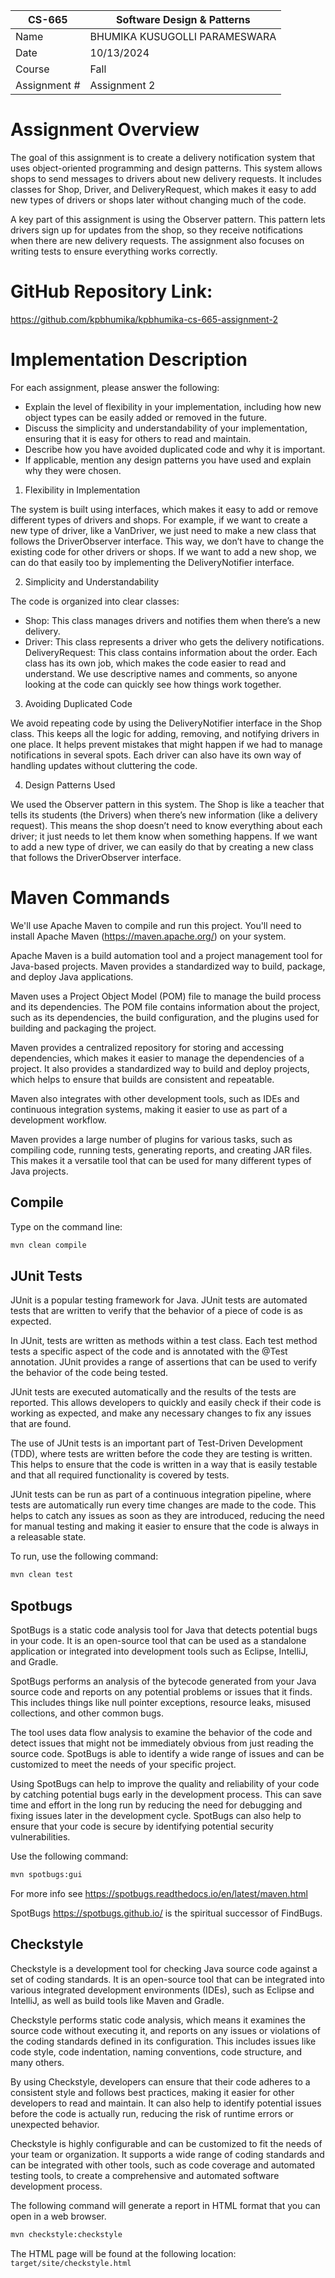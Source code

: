
| CS-665       | Software Design & Patterns    |
|--------------|-------------------------------|
| Name         | BHUMIKA KUSUGOLLI PARAMESWARA |
| Date         | 10/13/2024                    |
| Course       | Fall                          |
| Assignment # | Assignment 2                  |

# Assignment Overview
The goal of this assignment is to create a delivery notification system that uses object-oriented programming and design patterns. This system allows shops to send messages to drivers about new delivery requests. It includes classes for Shop, Driver, and DeliveryRequest, which makes it easy to add new types of drivers or shops later without changing much of the code.

A key part of this assignment is using the Observer pattern. This pattern lets drivers sign up for updates from the shop, so they receive notifications when there are new delivery requests. The assignment also focuses on writing tests to ensure everything works correctly.


# GitHub Repository Link:
https://github.com/kpbhumika/kpbhumika-cs-665-assignment-2

# Implementation Description


For each assignment, please answer the following:

- Explain the level of flexibility in your implementation, including how new object types can
be easily added or removed in the future.
- Discuss the simplicity and understandability of your implementation, ensuring that it is
easy for others to read and maintain.
- Describe how you have avoided duplicated code and why it is important.
- If applicable, mention any design patterns you have used and explain why they were
chosen.

1. Flexibility in Implementation

The system is built using interfaces, which makes it easy to add or remove different types of drivers and shops. For example, if we want to create a new type of driver, like a VanDriver, we just need to make a new class that follows the DriverObserver interface. This way, we don’t have to change the existing code for other drivers or shops. If we want to add a new shop, we can do that easily too by implementing the DeliveryNotifier interface.


2. Simplicity and Understandability

The code is organized into clear classes:
* Shop: This class manages drivers and notifies them when there’s a new delivery.
* Driver: This class represents a driver who gets the delivery notifications.
DeliveryRequest: This class contains information about the order.
Each class has its own job, which makes the code easier to read and understand. We use descriptive names and comments, so anyone looking at the code can quickly see how things work together.

3. Avoiding Duplicated Code

We avoid repeating code by using the DeliveryNotifier interface in the Shop class. This keeps all the logic for adding, removing, and notifying drivers in one place. It helps prevent mistakes that might happen if we had to manage notifications in several spots. Each driver can also have its own way of handling updates without cluttering the code.


4. Design Patterns Used

We used the Observer pattern in this system. The Shop is like a teacher that tells its students (the Drivers) when there’s new information (like a delivery request). This means the shop doesn’t need to know everything about each driver; it just needs to let them know when something happens. If we want to add a new type of driver, we can easily do that by creating a new class that follows the DriverObserver interface.


# Maven Commands

We'll use Apache Maven to compile and run this project. You'll need to install Apache Maven (https://maven.apache.org/) on your system.

Apache Maven is a build automation tool and a project management tool for Java-based projects. Maven provides a standardized way to build, package, and deploy Java applications.

Maven uses a Project Object Model (POM) file to manage the build process and its dependencies. The POM file contains information about the project, such as its dependencies, the build configuration, and the plugins used for building and packaging the project.

Maven provides a centralized repository for storing and accessing dependencies, which makes it easier to manage the dependencies of a project. It also provides a standardized way to build and deploy projects, which helps to ensure that builds are consistent and repeatable.

Maven also integrates with other development tools, such as IDEs and continuous integration systems, making it easier to use as part of a development workflow.

Maven provides a large number of plugins for various tasks, such as compiling code, running tests, generating reports, and creating JAR files. This makes it a versatile tool that can be used for many different types of Java projects.

## Compile
Type on the command line:

```bash
mvn clean compile
```



## JUnit Tests
JUnit is a popular testing framework for Java. JUnit tests are automated tests that are written to verify that the behavior of a piece of code is as expected.

In JUnit, tests are written as methods within a test class. Each test method tests a specific aspect of the code and is annotated with the @Test annotation. JUnit provides a range of assertions that can be used to verify the behavior of the code being tested.

JUnit tests are executed automatically and the results of the tests are reported. This allows developers to quickly and easily check if their code is working as expected, and make any necessary changes to fix any issues that are found.

The use of JUnit tests is an important part of Test-Driven Development (TDD), where tests are written before the code they are testing is written. This helps to ensure that the code is written in a way that is easily testable and that all required functionality is covered by tests.

JUnit tests can be run as part of a continuous integration pipeline, where tests are automatically run every time changes are made to the code. This helps to catch any issues as soon as they are introduced, reducing the need for manual testing and making it easier to ensure that the code is always in a releasable state.

To run, use the following command:
```bash
mvn clean test
```


## Spotbugs

SpotBugs is a static code analysis tool for Java that detects potential bugs in your code. It is an open-source tool that can be used as a standalone application or integrated into development tools such as Eclipse, IntelliJ, and Gradle.

SpotBugs performs an analysis of the bytecode generated from your Java source code and reports on any potential problems or issues that it finds. This includes things like null pointer exceptions, resource leaks, misused collections, and other common bugs.

The tool uses data flow analysis to examine the behavior of the code and detect issues that might not be immediately obvious from just reading the source code. SpotBugs is able to identify a wide range of issues and can be customized to meet the needs of your specific project.

Using SpotBugs can help to improve the quality and reliability of your code by catching potential bugs early in the development process. This can save time and effort in the long run by reducing the need for debugging and fixing issues later in the development cycle. SpotBugs can also help to ensure that your code is secure by identifying potential security vulnerabilities.

Use the following command:

```bash
mvn spotbugs:gui
```

For more info see
https://spotbugs.readthedocs.io/en/latest/maven.html

SpotBugs https://spotbugs.github.io/ is the spiritual successor of FindBugs.


## Checkstyle

Checkstyle is a development tool for checking Java source code against a set of coding standards. It is an open-source tool that can be integrated into various integrated development environments (IDEs), such as Eclipse and IntelliJ, as well as build tools like Maven and Gradle.

Checkstyle performs static code analysis, which means it examines the source code without executing it, and reports on any issues or violations of the coding standards defined in its configuration. This includes issues like code style, code indentation, naming conventions, code structure, and many others.

By using Checkstyle, developers can ensure that their code adheres to a consistent style and follows best practices, making it easier for other developers to read and maintain. It can also help to identify potential issues before the code is actually run, reducing the risk of runtime errors or unexpected behavior.

Checkstyle is highly configurable and can be customized to fit the needs of your team or organization. It supports a wide range of coding standards and can be integrated with other tools, such as code coverage and automated testing tools, to create a comprehensive and automated software development process.

The following command will generate a report in HTML format that you can open in a web browser.

```bash
mvn checkstyle:checkstyle
```

The HTML page will be found at the following location:
`target/site/checkstyle.html`




